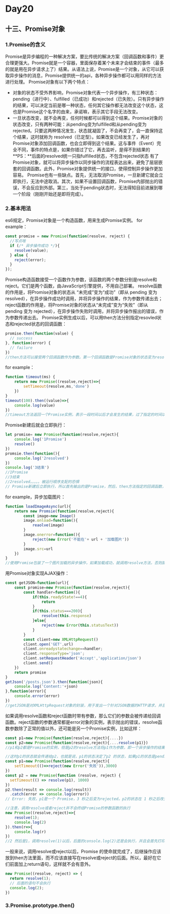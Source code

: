 # Day20
## 十三、Promise对象
### 1.Promise的含义
  Promise是异步编程的一种解决方案，要比传统的解决方案（回调函数和事件）更合理更强大。Promise就是一个容器，里面保存着某个未来才会结束的事件（最多的就是用在异步请求上了）结果。从语法上说，Promise是一个对象，从它可以获取异步操作的消息，Promise提供统一的api，各种异步操作都可以用同样的方法进行处理。
  Promise对象有以下两个特点：
  - 对象的状态不受外界影响，Promise对象代表一个异步操作，有三种状态：pending（进行中）、fulfilled（已成功）和rejected（已失败）。只有异步操作的结果，可以决定当前是哪一种状态，任何其它操作都无法改变这个状态，这也是Promise这个名字的由来，承诺嘛，表示其它手段无法改变。
  - 一旦状态改变，就不会再变，任何时候都可以得到这个结果。Promise对象的状态改变，只有两种可能：从pending变为fulfilled和从pending变为rejected。只要这两种情况发生，状态就凝固了，不会再变了，会一直保持这个结果，这时就称为 resolved（已定型）。如果改变已经发生了，再对Promise对象添加回调函数，也会立即得到这个结果。这与事件（Event）完全不同，事件的特点是，如果你错过了它，再去监听，是得不到结果的
  **PS：**后面的resolved统一只指fulfilled状态，不包含rejected状态
  有了Promise对象，就可以将异步操作以同步操作的流程表达出来，避免了层层嵌套的回调函数。此外，Promise对象提供统一的接口，使得控制异步操作更加容易。
  Promise也有一些缺点。首先，无法取消Promise，一旦新建它就会立即执行，无法中途取消。其次，如果不设置回调函数，Promise内部抛出的错误，不会反应到外部。第三，当处于pending状态时，无法得知目前进展到哪一个阶段（刚刚开始还是即将完成）。
### 2.基本用法
  es6规定，Promise对象是一个构造函数，用来生成Promise实例。
  for example：
```javascript
const promise = new Promise(function(resolve, reject) {
  //写点啥
  if (/* 异步操作成功 */){
    resolve(value);
  } else {
    reject(error);
  }
});
```
  Promise构造函数接受一个函数作为参数，该函数的两个参数分别是resolve和reject。它们是两个函数，由JavaScript引擎提供，不用自己部署。
  resolve函数的作用是，将Promise对象的状态从 “未完成”变为“成功”（即从 pending 变为 resolved），在异步操作成功时调用，并将异步操作的结果，作为参数传递出去；reject函数的作用是，将Promise对象的状态从“未完成”变为“失败”（即从 pending 变为 rejected），在异步操作失败时调用，并将异步操作报出的错误，作为参数传递出去。
  Promise实例生成以后，可以用then方法分别指定resovled状态和rejected状态的回调函数：
```javascript
promise.then(function(value) {
  // success
}, function(error) {
  // failure
})
//then方法可以接受两个回调函数作为参数。第一个回调函数是Promise对象的状态变为resolved时调用，第二个回调函数是Promise对象的状态变为rejected时调用。其中，第二个函数是可选的，不一定要提供。这两个函数都接受Promise对象传出的值作为参数
```
  for example：
```javascript
function timeout(ms) {
    return new Promise((resolve,reject)=>{
        setTimeout(resolve,ms,'done')
    })
}
timeout(100).then((value)=>{
    console.log(value)
})
//timeout方法返回一个Promise实例，表示一段时间以后才会发生的结果，过了指定的时间以后，Promise实例的状态变为resolved，就会触发then方法绑定的回调函数
```
  Promise新建后就会立即执行：
```javascript
let promise= new Promise(function(resolve,reject){
    console.log('1Promise')
    resolve()
})
promsie.then(function(){
    console.log('2resolved')
})
console.log('3结束')
//1Promise
//3结束
//2resolved。。。。。被运行顺序支配的恐惧
// Promise新建后立即执行，所以首先输出的是Promise，然后，then方法指定的回调函数，将在当前脚本所有同步任务执行完才会执行，所以resolved最后输出
```
  for example，异步加载图片：
```javascript
function loadImageAsync(url){
    return new Promsie(function(resolve,reject){
        const image=new Image()
        image.onload=function(){
            reaolve(image)
        }
        image.onerror=function(){
            reject(new Error('不能在'+ url + '加载图片'))
        }
        image.src=url
    })
}
//使用Promise包装了一个图片加载的异步操作，如果加载成功，就调用resolve方法，否则就调用reject方法
```
  用Promise对象实现AJAX操作：
```javascript
const getJSON=function(url){
    const promise=new Promise(function(resolve,reject){
        const handler=function(){
            if(this.readyState!==4){
                return
            }
            if(this.status===200){
                resolve(this.response)
            }else{
                reject(new Error(this.statusText))
            }
        }
        const client=new XMLHttpRequest()
        client.open('GET',url)
        client.onreadystatechange==handler;
        client.responseType='json';
        client.setRequestHeader('Accept','application/json')
        client.send()
    })
    return promise
}
getJson('/posts.json').then(function(json){
    console.log('Content:'+json)
},function(error){
    console.error(error)
})
//getJSON是对XMLHttpRequest对象的封装，用于发出一个针对JSON数据的HTTP请求，并且返回一个Promise对象。注意，在getJSON内部，resolve函数和reject函数调用时，都带有参数
```
  如果调用resolve函数和reject函数时带有参数，那么它们的参数会被传递给回调函数。reject函数的参数通常都是error对象的实例，表示抛出的错误，resolve函数参数除了正常的值以外，还可能是另一个Promise实例，比如这样：
```javascript
const p1=new Promise(function(resolve,reject){....})
const p2=new Promise(function(resolve,reject){....resolve(p1)})
//p1和p2都是Promise的实例，但是p2的resolve方法将p1作为参数，即一个异步操作的结果是返回另一个异步操作

//这时p1的状态就会传递给p2，也就是说，p1的状态决定了p2 的状态，如果p1的状态是pending，那么p2的回调函数就会等待p1的状态改变，如果p1的状态已经是resolved或者rejected，那么p2的回调函数会立即执行：
const p1=new Promise(function(resolve,reject){
    setTimeout(()=>reject(new Error('失败')),3000)
})
const p2 = new Promise(function (resolve, reject) {
  setTimeout(() => resolve(p1), 1000)
})
p2.then(result => console.log(result))
  .catch(error => console.log(error))
// Error: 失败，p1是一个 Promise，3 秒之后变为rejected。p2的状态在 1 秒之后改变，resolve方法返回的是p1。由于p2返回的是另一个 Promise，导致p2自己的状态无效了，由p1的状态决定p2的状态。所以，后面的then语句都变成针对后者（p1）。又过了 2 秒，p1变为rejected，导致触发catch方法指定的回调函数

//注意，调用resolve或者reject并不会终结Promise的参数函数的执行
new Promise((resolve,reject)=>{
    resolve(1);
    console.log(2)
}).then(r=>{
    console.log(r)
})
//2 然后是1，调用resolve(1)以后，后面的console.log(2)还是会执行，并且会首先打印出来。这是因为立即 resolved 的 Promise 是在本轮事件循环的末尾执行，总是晚于本轮循环的同步任务
```
  一般来说，调用resolve或reject以后，Promise 的使命就完成了，后继操作应该放到then方法里面，而不应该直接写在resolve或reject的后面。所以，最好在它们前面加上return语句，这样就不会有意外。
```javascript
new Promise((resolve, reject) => {
  return resolve(1);
  // 后面的语句不会执行
  console.log(2);
})
```
### 3.Promise.prototype.then()






















